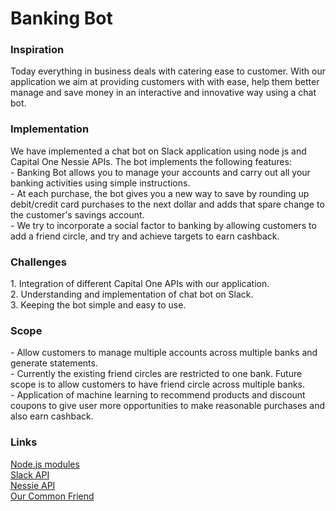 <h1> Banking Bot </h1>

<h3> Inspiration </h3>
<p>Today everything in business deals with catering ease to customer. With our application we aim at providing customers with with ease, help them better manage and save money in an interactive and innovative way using a chat bot.</p>
 
<h3> Implementation </h3>
<p>We have implemented a chat bot on Slack application using node js and Capital One Nessie APIs.
The bot implements the following features:<br>
- Banking Bot allows you to manage your accounts and carry out all your banking activities using simple instructions.<br>
- At each purchase, the bot gives you a new way to save by rounding up debit/credit card purchases to the next dollar and adds that spare change to the customer's savings account.<br>
- We try to incorporate a social factor to banking by allowing customers to add a friend circle, and try and achieve targets to earn cashback.
 </p>

<h3> Challenges </h3>
<p>1. Integration of different Capital One APIs with our application.<br>
2. Understanding and implementation of chat bot on Slack.<br>
3. Keeping the bot simple and easy to use.</p>

<h3> Scope </h3>
<p>
- Allow customers to manage multiple accounts across multiple banks and generate statements.<br>
- Currently the existing friend circles are restricted to one bank. Future scope is to allow customers to have friend circle across multiple banks.<br>
- Application of machine learning to recommend products and discount coupons to give user more opportunities to make reasonable purchases and also earn cashback. 
</p>

<h3> Links </h3>
<p> <a href="https://nodejs.org/api/modules.html">Node.js modules</a><br>
<a href="https://api.slack.com/">Slack API</a><br>
<a href="http://api.reimaginebanking.com/">Nessie API</a><br>
<a href="https://stackoverflow.com/">Our Common Friend</a>
</p>
